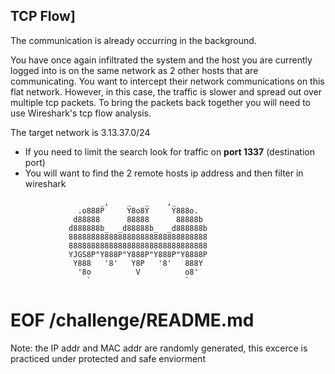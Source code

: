 ## TCP Flow] 

The communication is already occurring in the background. 

You have once again infiltrated the system and the host you are currently 
logged into is on the same network as 2 other hosts that are communicating. 
You want to intercept their network communications on this flat network. 
However, in this case, the traffic is slower and spread out over multiple 
tcp packets. To bring the packets back together you will need to use Wireshark's
tcp flow analysis.

The target network is 3.13.37.0/24
- If you need to limit the search look for traffic on **port 1337** (destination port)
- You will want to find the 2 remote hosts ip address and then filter in wireshark

```
                    _,    _   _    ,_
               .o888P     Y8o8Y     Y888o.
              d88888      88888      88888b
             d888888b_  _d88888b_  _d888888b
             8888888888888888888888888888888
             8888888888888888888888888888888
             YJGS8P"Y888P"Y888P"Y888P"Y8888P
              Y888   '8'   Y8P   '8'   888Y
               '8o          V          o8'
                 `                     `

```

# EOF /challenge/README.md


Note: the IP addr and MAC addr are randomly generated, this excerce is practiced under protected and safe enviorment
